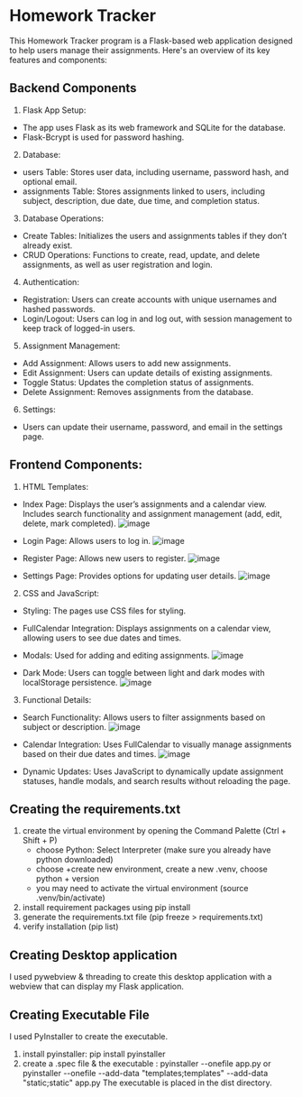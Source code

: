 # Homework Tracker
This Homework Tracker program is a Flask-based web application designed to help users manage their assignments. Here's an overview of its key features and components:

## Backend Components
1. Flask App Setup:
- The app uses Flask as its web framework and SQLite for the database.
- Flask-Bcrypt is used for password hashing.

2. Database:
- users Table: Stores user data, including username, password hash, and optional email.
- assignments Table: Stores assignments linked to users, including subject, description, due date, due time, and completion status.

3. Database Operations:
- Create Tables: Initializes the users and assignments tables if they don’t already exist.
- CRUD Operations: Functions to create, read, update, and delete assignments, as well as user registration and login.

4. Authentication:
- Registration: Users can create accounts with unique usernames and hashed passwords.
- Login/Logout: Users can log in and log out, with session management to keep track of logged-in users.

5. Assignment Management:
- Add Assignment: Allows users to add new assignments.
- Edit Assignment: Users can update details of existing assignments.
- Toggle Status: Updates the completion status of assignments.
- Delete Assignment: Removes assignments from the database.

6. Settings:
- Users can update their username, password, and email in the settings page.

## Frontend Components:
1. HTML Templates:
- Index Page: Displays the user’s assignments and a calendar view. Includes search functionality and assignment management (add, edit, delete, mark completed).
   ![image](https://github.com/user-attachments/assets/eefa7f59-0133-448f-b68b-b5e092008bbc)
  
- Login Page: Allows users to log in.
 ![image](https://github.com/user-attachments/assets/3c8ba3a8-96f5-47af-8b20-50044628f4eb)
  
- Register Page: Allows new users to register.
   ![image](https://github.com/user-attachments/assets/9fac4f0c-7dbf-41de-b87e-ebad5dea8df0)
  
- Settings Page: Provides options for updating user details.
  ![image](https://github.com/user-attachments/assets/b2fa115f-8c92-4e9b-af0f-00cf2d3cc0ad)

2. CSS and JavaScript:
- Styling: The pages use CSS files for styling.
- FullCalendar Integration: Displays assignments on a calendar view, allowing users to see due dates and times.
- Modals: Used for adding and editing assignments.
  ![image](https://github.com/user-attachments/assets/7e9a688a-4c10-44e5-b795-209b353f9333)

- Dark Mode: Users can toggle between light and dark modes with localStorage persistence.
  ![image](https://github.com/user-attachments/assets/bb4f1851-8ff8-4dbe-96b8-61fc9d591b34)


3. Functional Details:
- Search Functionality: Allows users to filter assignments based on subject or description.
  ![image](https://github.com/user-attachments/assets/dca268b2-f1d5-468e-83bb-3b032bb1987c)

- Calendar Integration: Uses FullCalendar to visually manage assignments based on their due dates and times.
  ![image](https://github.com/user-attachments/assets/7d2e5dc9-c3a8-41f0-86ea-9ea4b22fd757)

- Dynamic Updates: Uses JavaScript to dynamically update assignment statuses, handle modals, and search results without reloading the page.

## Creating the requirements.txt
1. create the virtual environment by opening the Command Palette (Ctrl + Shift + P)
   - choose Python: Select Interpreter (make sure you already have python downloaded)
   - choose +create new environment, create a new .venv, choose python + version
   - you may need to activate the virtual environment (source .venv/bin/activate)
2. install requirement packages using pip install
3. generate the requirements.txt file (pip freeze > requirements.txt)
4. verify installation (pip list)

## Creating Desktop application
I used pywebview & threading to create this desktop application with a webview that can display my Flask application.

## Creating Executable File
I used PyInstaller to create the executable.
1. install pyinstaller: pip install pyinstaller
2. create a .spec file & the executable : pyinstaller --onefile app.py or pyinstaller --onefile --add-data "templates;templates" --add-data "static;static" app.py
The executable is placed in the dist directory. 
